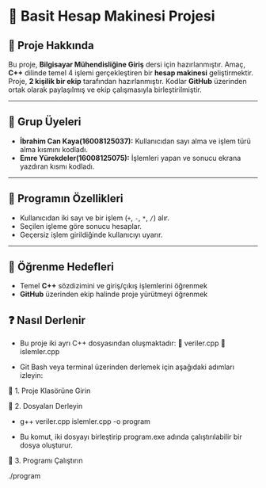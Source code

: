 # 🧮 Basit Hesap Makinesi Projesi

## 📘 Proje Hakkında

Bu proje, **Bilgisayar Mühendisliğine Giriş** dersi için hazırlanmıştır.
Amaç, **C++** dilinde temel 4 işlemi gerçekleştiren bir **hesap makinesi** geliştirmektir.
Proje, **2 kişilik bir ekip** tarafından hazırlanmıştır. Kodlar **GitHub** üzerinden ortak olarak paylaşılmış ve ekip çalışmasıyla birleştirilmiştir.

---

## 👥 Grup Üyeleri

* **İbrahim Can Kaya(16008125037):** Kullanıcıdan sayı alma ve işlem türü alma kısmını kodladı.
* **Emre Yürekdeler(16008125075):**  İşlemleri yapan ve sonucu ekrana yazdıran kısmı kodladı.
---

## 🧩 Programın Özellikleri

* Kullanıcıdan iki sayı ve bir işlem (`+`, `-`, `*`, `/`) alır.
* Seçilen işleme göre sonucu hesaplar.
* Geçersiz işlem girildiğinde kullanıcıyı uyarır.

---

## 🎯 Öğrenme Hedefleri

* Temel **C++** sözdizimini ve giriş/çıkış işlemlerini öğrenmek
* **GitHub** üzerinden ekip halinde proje yürütmeyi öğrenmek

## ❓ Nasıl Derlenir

* Bu proje iki ayrı C++ dosyasından oluşmaktadır:
🔹 veriler.cpp
🔹 islemler.cpp
 
 * Git Bash veya terminal üzerinden derlemek için aşağıdaki adımları izleyin:

🔹 1. Proje Klasörüne Girin

🔹 2. Dosyaları Derleyin

* g++ veriler.cpp islemler.cpp -o program


* Bu komut, iki dosyayı birleştirip program.exe adında çalıştırılabilir bir dosya oluşturur.

🔹 3. Programı Çalıştırın

./program
